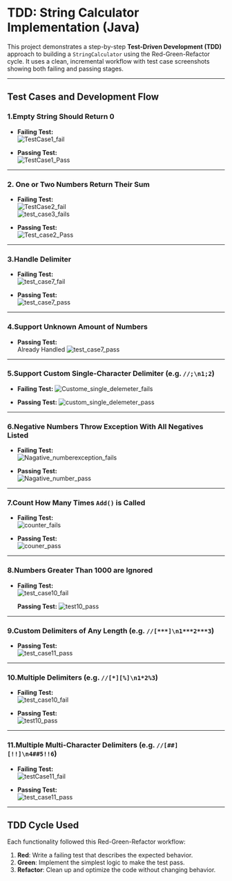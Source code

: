 # TDD: String Calculator Implementation (Java)

This project demonstrates a step-by-step **Test-Driven Development (TDD)** approach to building a `StringCalculator` using the Red-Green-Refactor cycle. It uses a clean, incremental workflow with test case screenshots showing both failing and passing stages.

---

## Test Cases and Development Flow

### 1.Empty String Should Return 0

- **Failing Test:**  
  ![TestCase1_fail](https://github.com/user-attachments/assets/8b5a86fe-f13c-4b3c-a708-4d06b725551f)

- **Passing Test:**  
  ![TestCase1_Pass](https://github.com/user-attachments/assets/93ee8c0f-1177-4641-a059-97350df51d60)

---

### 2. One or Two Numbers Return Their Sum

- **Failing Test:**  
  ![TestCase2_fail](https://github.com/user-attachments/assets/83831ee1-3031-4252-a262-07a683a037c1)  
  ![test_case3_fails](https://github.com/user-attachments/assets/36768f7f-4cc8-43fb-84e9-6799bf5dceb5)

- **Passing Test:**  
  ![Test_case2_Pass](https://github.com/user-attachments/assets/53091f3d-3b1e-467b-a89c-163e87c478f4)

---

### 3.Handle Delimiter

- **Failing Test:**  
  ![test_case7_fail](https://github.com/user-attachments/assets/4ff5688d-7667-4efd-90ed-f6686fd76628)


- **Passing Test:**  
  ![test_case7_pass](https://github.com/user-attachments/assets/e51efb43-d272-4a4e-be09-b8d9464ee44e)

---

### 4.Support Unknown Amount of Numbers

- **Passing Test:**  
  Already Handled
  ![test_case7_pass](https://github.com/user-attachments/assets/bdd2820b-4d9e-45fc-81fc-c8977b159df0)
---

### 5.Support Custom Single-Character Delimiter (e.g. `//;\n1;2`)

- **Failing Test:**
 ![Custome_single_delemeter_fails](https://github.com/user-attachments/assets/c57b662e-12c8-4772-ab78-3bb6c2f5846b)

  
- **Passing Test:**
  ![custom_single_delemeter_pass](https://github.com/user-attachments/assets/e74fdd52-c394-4510-93d9-302d5ca3ef1a)

  
---

### 6.Negative Numbers Throw Exception With All Negatives Listed

- **Failing Test:**  
  ![Nagative_numberexception_fails](https://github.com/user-attachments/assets/6e235bea-8c76-4960-9cce-2eaca911baa6)



- **Passing Test:**  
 ![Nagative_number_pass](https://github.com/user-attachments/assets/ebecd208-cc48-42b5-b8a2-d3aa298cab11)


---

### 7.Count How Many Times `Add()` is Called

- **Failing Test:**  
 ![counter_fails](https://github.com/user-attachments/assets/ce947973-fd54-448a-a7c8-aa6c1a01e186)


- **Passing Test:**  
 ![couner_pass](https://github.com/user-attachments/assets/7d3f5a8f-7782-44ab-a5fa-9fd983f07b09)


---

### 8.Numbers Greater Than 1000 are Ignored

- **Failing  Test:**  
  ![test_case10_fail](https://github.com/user-attachments/assets/26ce9c78-7720-49cf-a353-17ee23a2dbf4)

  **Passing Test:**
  ![test10_pass](https://github.com/user-attachments/assets/fde5b511-e9a8-46c5-bb3e-16d83b839d17)



---

### 9.Custom Delimiters of Any Length (e.g. `//[***]\n1***2***3`)

- **Passing Test:**  
  ![test_case11_pass](https://github.com/user-attachments/assets/2c2754b9-ec71-4a66-97e0-92fafb03d9c9)


---

### 10.Multiple Delimiters (e.g. `//[*][%]\n1*2%3`)

- **Failing Test:**  
  ![test_case10_fail](TDD/test_case10_fail.png)

- **Passing Test:**  
  ![test10_pass](TDD/test10_pass.png)

---

### 11.Multiple Multi-Character Delimiters (e.g. `//[##][!!]\n4##5!!6`)

- **Failing Test:**  
  ![testCase11_fail](https://github.com/user-attachments/assets/621f8362-6795-402c-b0fe-582fc082d8db)


- **Passing Test:**  
  ![test_case11_pass](https://github.com/user-attachments/assets/785bc9d7-5d66-4473-8671-096ed5018aeb)


---

## TDD Cycle Used

Each functionality followed this Red-Green-Refactor workflow:

1. **Red**: Write a failing test that describes the expected behavior.
2. **Green**: Implement the simplest logic to make the test pass.
3. **Refactor**: Clean up and optimize the code without changing behavior.


